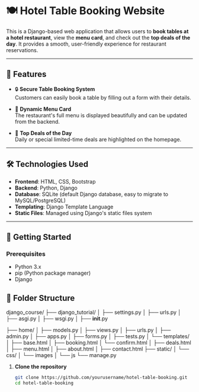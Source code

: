 # 🍽️ Hotel Table Booking Website

This is a Django-based web application that allows users to **book tables at a hotel restaurant**, view the **menu card**, and check out the **top deals of the day**. It provides a smooth, user-friendly experience for restaurant reservations.

---

## 🌟 Features

- 🔒 **Secure Table Booking System**  
  Customers can easily book a table by filling out a form with their details.

- 📜 **Dynamic Menu Card**  
  The restaurant's full menu is displayed beautifully and can be updated from the backend.

- 💸 **Top Deals of the Day**  
  Daily or special limited-time deals are highlighted on the homepage.



---

## 🛠️ Technologies Used

- **Frontend**: HTML, CSS, Bootstrap  
- **Backend**: Python, Django  
- **Database**: SQLite (default Django database, easy to migrate to MySQL/PostgreSQL)  
- **Templating**: Django Template Language  
- **Static Files**: Managed using Django's static files system

---

## 🚀 Getting Started

### Prerequisites

- Python 3.x
- pip (Python package manager)
- Django

## 📂 Folder Structure

django_course/
├── django_tutorial/
│ ├── settings.py
│ ├── urls.py
│ ├── asgi.py
│ ├── wsgi.py
│ ├── __init__.py

├── home/
│ ├── models.py
│ ├── views.py
│ ├── urls.py
│ ├── admin.py
│ ├── apps.py
│ ├── forms.py
│ ├── tests.py
│ └── templates/
│ ├── base.html
│ ├── booking.html
│ └── confirm.html
│ ├── deals.html
│ ├── menu.html
│ ├── about.html
│ ├── contact.html
├── static/
│ └── css/
│ └── images
│ └── js
└── manage.py

1. **Clone the repository**
   ```bash
   git clone https://github.com/yourusername/hotel-table-booking.git
   cd hotel-table-booking
   
